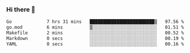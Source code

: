### Hi there 👋

<!--
**yeya24/yeya24** is a ✨ _special_ ✨ repository because its `README.md` (this file) appears on your GitHub profile.

Here are some ideas to get you started:

- 🔭 I’m currently working on ...
- 🌱 I’m currently learning ...
- 👯 I’m looking to collaborate on ...
- 🤔 I’m looking for help with ...
- 💬 Ask me about ...
- 📫 How to reach me: ...
- 😄 Pronouns: ...
- ⚡ Fun fact: ...
-->

<!--START_SECTION:waka-->

```txt
Go             7 hrs 31 mins   ████████████████████████▒   97.56 %
go.mod         6 mins          ▒░░░░░░░░░░░░░░░░░░░░░░░░   01.51 %
Makefile       2 mins          ░░░░░░░░░░░░░░░░░░░░░░░░░   00.52 %
Markdown       0 secs          ░░░░░░░░░░░░░░░░░░░░░░░░░   00.19 %
YAML           0 secs          ░░░░░░░░░░░░░░░░░░░░░░░░░   00.16 %
```

<!--END_SECTION:waka-->
